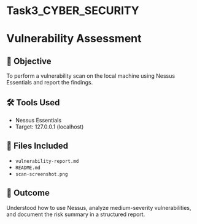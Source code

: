 # Task3_CYBER_SECURITY

# Vulnerability Assessment

## 🎯 Objective
To perform a vulnerability scan on the local machine using Nessus Essentials and report the findings.

## 🛠 Tools Used
- Nessus Essentials
- Target: 127.0.0.1 (localhost)

## 📁 Files Included
- `vulnerability-report.md`
- `README.md`
- `scan-screenshot.png` 

## 🧠 Outcome
Understood how to use Nessus, analyze medium-severity vulnerabilities, and document the risk summary in a structured report.
